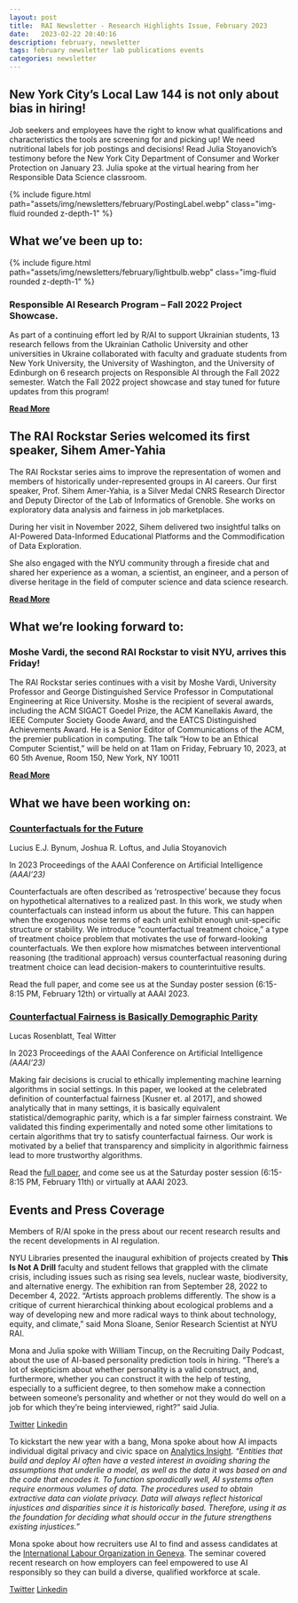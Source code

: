```yaml
---
layout: post
title:  RAI Newsletter - Research Highlights Issue, February 2023
date:   2023-02-22 20:40:16
description: february, newsletter
tags: february newsletter lab publications events
categories: newsletter
---
```


## New York City’s Local Law 144 is not only about bias in hiring!
Job seekers and employees have the right to know what qualifications and characteristics the tools are screening for and picking up! We need nutritional labels for job postings and decisions!  Read Julia Stoyanovich’s testimony before the New York City Department of Consumer and Worker Protection on January 23.  Julia spoke at the virtual hearing from her Responsible Data Science classroom.

<div class="row mt-3">
    <div class="col-sm mt-3 mt-md-0">
        {% include figure.html path="assets/img/newsletters/february/PostingLabel.webp" class="img-fluid rounded z-depth-1" %}
    </div>
</div>


## What we’ve been up to:

<div class="row mt-3">
    <div class="col-sm mt-3 mt-md-0">
        {% include figure.html path="assets/img/newsletters/february/lightbulb.webp" class="img-fluid rounded z-depth-1" %}
    </div>
</div>


### Responsible AI Research Program – Fall 2022 Project Showcase. 
As part of a continuing effort led by R/AI to support Ukrainian students, 13 research fellows from the Ukrainian Catholic University and other universities in Ukraine collaborated with faculty and graduate students from New York University, the University of Washington, and the University of Edinburgh on 6 research projects on Responsible AI through the Fall 2022 semester.  Watch the Fall 2022 project showcase and stay tuned for future updates from this program!

[**Read More**](link)

## The RAI Rockstar Series welcomed its first speaker, Sihem Amer-Yahia
The RAI Rockstar series aims to improve the representation of women and members of historically under-represented groups in AI careers.   Our first speaker, Prof. Sihem Amer-Yahia, is a Silver Medal CNRS Research Director and Deputy Director of the Lab of Informatics of Grenoble. She works on exploratory data analysis and fairness in job marketplaces.

During her visit in November 2022, Sihem delivered two insightful talks on AI-Powered Data-Informed Educational Platforms and the Commodification of Data Exploration.

She also engaged with the NYU community through a fireside chat and shared her experience as a woman, a scientist, an engineer, and a person of diverse heritage in the field of computer science and data science research. 

[**Read More**](link)

## What we’re looking forward to:
### Moshe Vardi, the second RAI Rockstar to visit NYU, arrives this Friday!
The RAI Rockstar series continues with a visit by Moshe Vardi, University Professor and George Distinguished Service Professor in Computational Engineering at Rice University. Moshe is the recipient of several awards, including the ACM SIGACT Goedel Prize, the ACM Kanellakis Award, the IEEE Computer Society Goode Award, and the EATCS Distinguished Achievements Award. He is a Senior Editor of Communications of the ACM, the premier publication in computing. The talk “How to be an Ethical Computer Scientist,” will be held on at 11am on Friday, February 10, 2023, at 60 5th Avenue, Room 150, New York, NY 10011

[**Read More**](link)

## What we have been working on:

### [Counterfactuals for the Future](https://arxiv.org/pdf/2212.03974.pdf)

Lucius E.J. Bynum, Joshua R. Loftus, and Julia Stoyanovich

In 2023 Proceedings of the AAAI Conference on Artificial Intelligence *(AAAI’23)*

Counterfactuals are often described as ‘retrospective’ because they focus on hypothetical alternatives to a realized past. In this work, we study when counterfactuals can instead inform us about the future. This can happen when the exogenous noise terms of each unit exhibit enough unit-specific structure or stability. We introduce “counterfactual treatment choice,” a type of treatment choice problem that motivates the use of forward-looking counterfactuals. We then explore how mismatches between interventional reasoning (the traditional approach) versus counterfactual reasoning during treatment choice can lead decision-makers to counterintuitive results.

Read the full paper, and come see us at the Sunday poster session (6:15-8:15 PM, February 12th) or virtually at AAAI 2023.

### [Counterfactual Fairness is Basically Demographic Parity](https://arxiv.org/abs/2208.03843)

Lucas Rosenblatt, Teal Witter

In 2023 Proceedings of the AAAI Conference on Artificial Intelligence *(AAAI’23)*

Making fair decisions is crucial to ethically implementing machine learning algorithms in social settings. In this paper, we looked at the celebrated definition of counterfactual fairness [Kusner et. al 2017], and showed analytically that in many settings, it is basically equivalent statistical/demographic parity, which is a far simpler fairness constraint. We validated this finding experimentally and noted some other limitations to certain algorithms that try to satisfy counterfactual fairness. Our work is motivated by a belief that transparency and simplicity in algorithmic fairness lead to more trustworthy algorithms.

Read the [full paper](https://arxiv.org/abs/2208.03843), and come see us at the Saturday poster session (6:15-8:15 PM, February 11th) or virtually at AAAI 2023.

## Events and Press Coverage

Members of R/AI spoke in the press about our recent research results and the recent developments in AI regulation.  

NYU Libraries presented the inaugural exhibition of projects created by **This Is Not A Drill** faculty and student fellows that grappled with the climate crisis, including issues such as rising sea levels, nuclear waste, biodiversity, and alternative energy. The exhibition ran from September 28, 2022 to December 4, 2022. “Artists approach problems differently. The show is a critique of current hierarchical thinking about ecological problems and a way of developing new and more radical ways to think about technology, equity, and climate,” said Mona Sloane, Senior Research Scientist at NYU RAI. 

Mona and Julia spoke with William Tincup, on the Recruiting Daily Podcast, about the use of AI-based personality prediction tools in hiring. “There’s a lot of skepticism about whether personality is a valid construct, and, furthermore, whether you can construct it with the help of testing, especially to a sufficient degree, to then somehow make a connection between someone’s personality and whether or not they would do well on a job for which they’re being interviewed, right?” said Julia.  

[Twitter](https://twitter.com/nyutandon/status/1611115072662683648?s=20&t=aLnPZnnVUis4ti4QubF1ow) [Linkedin](https://www.linkedin.com/feed/update/urn:li:activity:7015337600982941696?utm_source=share&utm_medium=member_desktop)

To kickstart the new year with a bang, Mona spoke about how AI impacts individual digital privacy and civic space on [Analytics Insight](https://www.analyticsinsight.net/artificial-intelligence-impacts-on-individual-digital-privacy-and-civic-space/). *“Entities that build and deploy AI often have a vested interest in avoiding sharing the assumptions that underlie a model, as well as the data it was based on and the code that encodes it. To function sporadically well, AI systems often require enormous volumes of data. The procedures used to obtain extractive data can violate privacy. Data will always reflect historical injustices and disparities since it is historically based. Therefore, using it as the foundation for deciding what should occur in the future strengthens existing injustices.”*

Mona spoke about how recruiters use AI to find and assess candidates at the [International Labour Organization in Geneva](https://www.youtube.com/watch?v=4E6hMdCUyIA). The seminar covered recent research on how employers can feel empowered to use AI responsibly so they can build a diverse, qualified workforce at scale.


[Twitter](https://twitter.com/mona_sloane/status/1612407580554403841?s=20&t=ajoQRqB1hVvfMdo4V_zwEQ) [Linkedin](https://www.linkedin.com/posts/mona-sloane-ph-d-8b512656_gatekeeping-the-labour-market-how-recruiters-activity-7018174505030152192-EJeH?utm_source=share&utm_medium=member_desktop)
